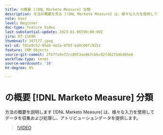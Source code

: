 ```yaml
---
title: の概要 [!DNL Marketo Measure] 分類
description: 方法の概要を見る [!DNL Marketo Measure] は、様々な入力を使用してデータを収集および処理し、アトリビューションデータを提供します。
role: User
level: Beginner
doc-type: Feature Video
last-substantial-update: 2023-01-06T00:00:00Z
jira: KT-11699
thumbnail: 347177.jpeg
exl-id: f81e8c52-85e0-4e2a-8f0f-ba0c00fc9251
feature: CRM Objects
source-git-commit: 2fb7fa9e72cc89f3ae867cbbc02fd62fb4b485e6
workflow-type: tm+mt
source-wordcount: '38'
ht-degree: 0%

---
```


# の概要 [!DNL Marketo Measure] 分類

方法の概要を説明します [!DNL Marketo Measure] は、様々な入力を使用してデータを収集および処理し、アトリビューションデータを提供します。

>[!VIDEO](https://video.tv.adobe.com/v/347177/?quality=12&learn=on)
